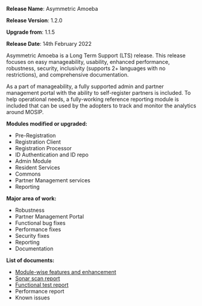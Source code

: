 **Release Name**: Asymmetric Amoeba

**Release Version**: 1.2.0

**Upgrade from**: 1.1.5

**Release Date**: 14th February 2022

Asymmetric Amoeba is a Long Term Support (LTS) release. This release focuses on easy manageability, usability, enhanced performance, robustness, security, inclusivity (supports 2+ languages with no restrictions), and comprehensive documentation. 

As a part of manageability, a fully supported admin and partner management portal with the ability to self-register partners is included. To help operational needs, a fully-working reference reporting module is included that can be used by the adopters to track and monitor the analytics around MOSIP.

**Modules modified or upgraded:**

- Pre-Registration
- Registration Client
- Registration Processor
- ID Authentication and ID repo
- Admin Module
- Resident Services
- Commons
- Partner Management services
- Reporting

**Major area of work:**

- Robustness
- Partner Management Portal
- Functional bug fixes
- Performance fixes
- Security fixes
- Reporting
- Documentation

**List of documents:**

- [Module-wise features and enhancement](enhancements.md)
- [Sonar scan report](sonar-scan-report.md)
- [Functional test report](functional-test-report.md)
- Performance report
- Known issues
<!-- - Security report -->
<!-- - Third-party components -->
